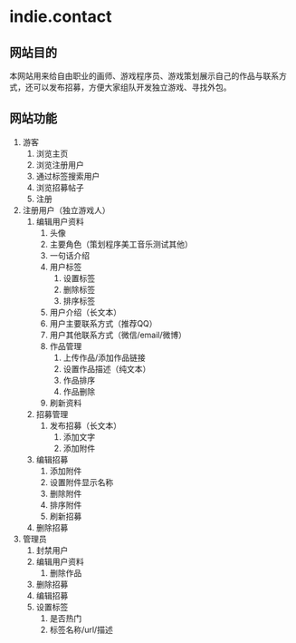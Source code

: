 # indie.contact
## 网站目的
本网站用来给自由职业的画师、游戏程序员、游戏策划展示自己的作品与联系方式，还可以发布招募，方便大家组队开发独立游戏、寻找外包。
## 网站功能
1. 游客
    1. 浏览主页
    2. 浏览注册用户
    3. 通过标签搜索用户
    4. 浏览招募帖子
    6. 注册
2. 注册用户（独立游戏人）
    1. 编辑用户资料
        1. 头像
        2. 主要角色（策划程序美工音乐测试其他）
        2. 一句话介绍
        3. 用户标签
            1. 设置标签
            2. 删除标签
            3. 排序标签
        4. 用户介绍（长文本）
        5. 用户主要联系方式（推荐QQ）
        5. 用户其他联系方式（微信/email/微博）
        6. 作品管理
            1. 上传作品/添加作品链接
            2. 设置作品描述（纯文本）
            3. 作品排序
            4. 作品删除
        7. 刷新资料
    2. 招募管理
        1. 发布招募（长文本）
            1. 添加文字
            2. 添加附件
    2. 编辑招募
        1. 添加附件
        2. 设置附件显示名称
        3. 删除附件
        4. 排序附件
        5. 刷新招募
    3. 删除招募
3. 管理员
    1. 封禁用户
    2. 编辑用户资料
        1. 删除作品
    3. 删除招募
    4. 编辑招募
    5. 设置标签
        1. 是否热门
        2. 标签名称/url/描述